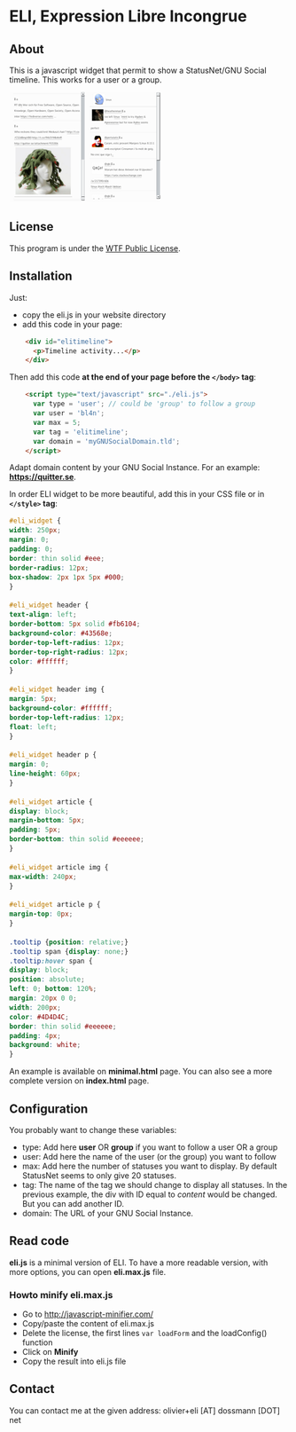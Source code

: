 # ELI, Expression Libre Incongrue

## About

This is a javascript widget that permit to show a StatusNet/GNU Social timeline. This works for a user or a group.


![User Timeline](eli_attachment.png)   ![Group Timeline](eli_group.png)


## License

This program is under the [WTF Public License](http://sam.zoy.org/wtfpl/COPYING 'Read more about the WTF Public License').

## Installation

Just:

  * copy the eli.js in your website directory
  * add this code in your page:

```html
    <div id="elitimeline">
      <p>Timeline activity...</p>
    </div>
```

Then add this code **at the end of your page before the `</body>` tag**:

```html
    <script type="text/javascript" src="./eli.js">
      var type = 'user'; // could be 'group' to follow a group
      var user = 'bl4n';
      var max = 5;
      var tag = 'elitimeline';
      var domain = 'myGNUSocialDomain.tld';
    </script>
```

Adapt domain content by your GNU Social Instance. For an example: **https://quitter.se**.

In order ELI widget to be more beautiful, add this in your CSS file or in **`</style>` tag**:

```css
#eli_widget {
width: 250px;
margin: 0;
padding: 0;
border: thin solid #eee;
border-radius: 12px;
box-shadow: 2px 1px 5px #000;
}

#eli_widget header {
text-align: left;
border-bottom: 5px solid #fb6104;
background-color: #43568e;
border-top-left-radius: 12px;
border-top-right-radius: 12px;
color: #ffffff;
}

#eli_widget header img {
margin: 5px;
background-color: #ffffff;
border-top-left-radius: 12px;
float: left;
}

#eli_widget header p {
margin: 0;
line-height: 60px;
}

#eli_widget article {
display: block;
margin-bottom: 5px;
padding: 5px;
border-bottom: thin solid #eeeeee;
}

#eli_widget article img {
max-width: 240px;
}

#eli_widget article p {
margin-top: 0px;
}

.tooltip {position: relative;}
.tooltip span {display: none;}
.tooltip:hover span {
display: block;
position: absolute;
left: 0; bottom: 120%;
margin: 20px 0 0;
width: 200px;
color: #4D4D4C;
border: thin solid #eeeeee;
padding: 4px;
background: white;
}


```

An example is available on **minimal.html** page. You can also see a more complete version on **index.html** page.

## Configuration

You probably want to change these variables:

  * type: Add here **user** OR **group** if you want to follow a user OR a group
  * user: Add here the name of the user (or the group) you want to follow
  * max: Add here the number of statuses you want to display. By default StatusNet seems to only give 20 statuses.
  * tag: The name of the tag we should change to display all statuses. In the previous example, the div with ID equal to *content* would be changed. But you can add another ID.
  * domain: The URL of your GNU Social Instance.

## Read code

**eli.js** is a minimal version of ELI. To have a more readable version, with more options, you can open **eli.max.js** file.

### Howto minify eli.max.js

  * Go to http://javascript-minifier.com/
  * Copy/paste the content of eli.max.js
  * Delete the license, the first lines ```var loadForm``` and the loadConfig() function
  * Click on **Minify**
  * Copy the result into eli.js file

## Contact

You can contact me at the given address: olivier+eli [AT] dossmann [DOT] net
